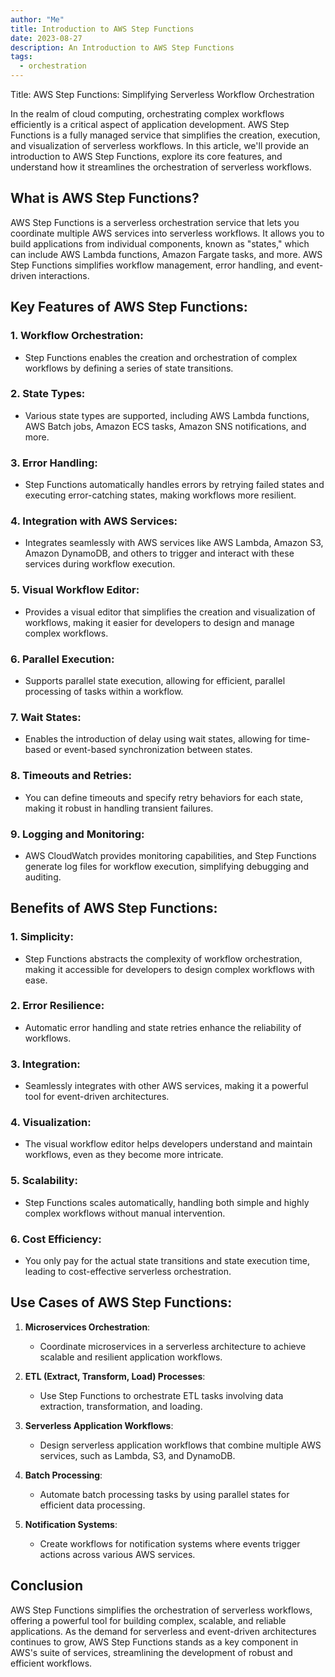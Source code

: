 ```yaml
---
author: "Me"
title: Introduction to AWS Step Functions
date: 2023-08-27
description: An Introduction to AWS Step Functions
tags:
  - orchestration
---
```

Title: AWS Step Functions: Simplifying Serverless Workflow Orchestration

In the realm of cloud computing, orchestrating complex workflows efficiently is a critical aspect of application development. AWS Step Functions is a fully managed service that simplifies the creation, execution, and visualization of serverless workflows. In this article, we'll provide an introduction to AWS Step Functions, explore its core features, and understand how it streamlines the orchestration of serverless workflows.

## What is AWS Step Functions?

AWS Step Functions is a serverless orchestration service that lets you coordinate multiple AWS services into serverless workflows. It allows you to build applications from individual components, known as "states," which can include AWS Lambda functions, Amazon Fargate tasks, and more. AWS Step Functions simplifies workflow management, error handling, and event-driven interactions.

## Key Features of AWS Step Functions:

### 1. **Workflow Orchestration**:
   - Step Functions enables the creation and orchestration of complex workflows by defining a series of state transitions.

### 2. **State Types**:
   - Various state types are supported, including AWS Lambda functions, AWS Batch jobs, Amazon ECS tasks, Amazon SNS notifications, and more.

### 3. **Error Handling**:
   - Step Functions automatically handles errors by retrying failed states and executing error-catching states, making workflows more resilient.

### 4. **Integration with AWS Services**:
   - Integrates seamlessly with AWS services like AWS Lambda, Amazon S3, Amazon DynamoDB, and others to trigger and interact with these services during workflow execution.

### 5. **Visual Workflow Editor**:
   - Provides a visual editor that simplifies the creation and visualization of workflows, making it easier for developers to design and manage complex workflows.

### 6. **Parallel Execution**:
   - Supports parallel state execution, allowing for efficient, parallel processing of tasks within a workflow.

### 7. **Wait States**:
   - Enables the introduction of delay using wait states, allowing for time-based or event-based synchronization between states.

### 8. **Timeouts and Retries**:
   - You can define timeouts and specify retry behaviors for each state, making it robust in handling transient failures.

### 9. **Logging and Monitoring**:
   - AWS CloudWatch provides monitoring capabilities, and Step Functions generate log files for workflow execution, simplifying debugging and auditing.

## Benefits of AWS Step Functions:

### 1. **Simplicity**:
   - Step Functions abstracts the complexity of workflow orchestration, making it accessible for developers to design complex workflows with ease.

### 2. **Error Resilience**:
   - Automatic error handling and state retries enhance the reliability of workflows.

### 3. **Integration**:
   - Seamlessly integrates with other AWS services, making it a powerful tool for event-driven architectures.

### 4. **Visualization**:
   - The visual workflow editor helps developers understand and maintain workflows, even as they become more intricate.

### 5. **Scalability**:
   - Step Functions scales automatically, handling both simple and highly complex workflows without manual intervention.

### 6. **Cost Efficiency**:
   - You only pay for the actual state transitions and state execution time, leading to cost-effective serverless orchestration.

## Use Cases of AWS Step Functions:

1. **Microservices Orchestration**:
   - Coordinate microservices in a serverless architecture to achieve scalable and resilient application workflows.

2. **ETL (Extract, Transform, Load) Processes**:
   - Use Step Functions to orchestrate ETL tasks involving data extraction, transformation, and loading.

3. **Serverless Application Workflows**:
   - Design serverless application workflows that combine multiple AWS services, such as Lambda, S3, and DynamoDB.

4. **Batch Processing**:
   - Automate batch processing tasks by using parallel states for efficient data processing.

5. **Notification Systems**:
   - Create workflows for notification systems where events trigger actions across various AWS services.

## Conclusion

AWS Step Functions simplifies the orchestration of serverless workflows, offering a powerful tool for building complex, scalable, and reliable applications. As the demand for serverless and event-driven architectures continues to grow, AWS Step Functions stands as a key component in AWS's suite of services, streamlining the development of robust and efficient workflows.